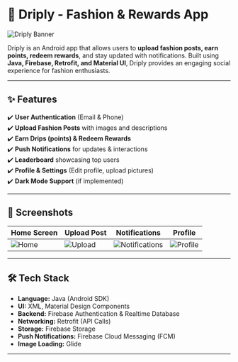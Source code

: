 # 👕 Driply - Fashion & Rewards App

![Driply Banner](screenshots/banner.png)  

Driply is an Android app that allows users to **upload fashion posts, earn points, redeem rewards**, and stay updated with notifications. Built using **Java, Firebase, Retrofit, and Material UI**, Driply provides an engaging social experience for fashion enthusiasts.

---

## ✨ **Features**
✔️ **User Authentication** (Email & Phone)  
✔️ **Upload Fashion Posts** with images and descriptions  
✔️ **Earn Drips (points) & Redeem Rewards**  
✔️ **Push Notifications** for updates & interactions  
✔️ **Leaderboard** showcasing top users  
✔️ **Profile & Settings** (Edit profile, upload pictures)  
✔️ **Dark Mode Support** (if implemented)  

---

## 📸 **Screenshots**
| Home Screen  | Upload Post  | Notifications | Profile |
|---|---|---|---|
| ![Home](screenshots/home.png) | ![Upload](screenshots/upload.png) | ![Notifications](screenshots/notifications.png) | ![Profile](screenshots/profile.png) |

---

## 🛠 **Tech Stack**
- **Language:** Java (Android SDK)
- **UI:** XML, Material Design Components
- **Backend:** Firebase Authentication & Realtime Database
- **Networking:** Retrofit (API Calls)
- **Storage:** Firebase Storage
- **Push Notifications:** Firebase Cloud Messaging (FCM)
- **Image Loading:** Glide

---
